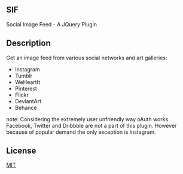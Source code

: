 ## SIF ##

Social Image Feed - A JQuery Plugin

## Description ##

Get an image feed from various social networks and art galleries:
- Instagram
- Tumblr
- WeHeartIt
- Pinterest
- Flickr
- DeviantArt
- Behance

note: Considering the extremely user unfriendly way oAuth works Facebook, Twitter and Dribbble are not a part of this plugin. However because of popular demand the only exception is Instagram.

## License
[MIT](http://mit-license.org/)
